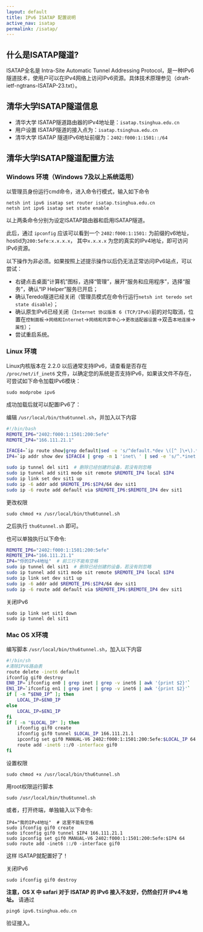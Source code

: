 ```yaml
---
layout: default 
title: IPv6 ISATAP 配置说明
active_nav: isatap
permalink: /isatap/
---
```


##  什么是ISATAP隧道?

ISATAP全名是 Intra-Site Automatic Tunnel Addressing Protocol，是一种IPv6隧道技术，使用户可以在IPv4网络上访问IPv6资源。具体技术原理参见（draft-ietf-ngtrans-ISATAP-23.txt）。

## 清华大学ISATAP隧道信息

- 清华大学 ISATAP隧道路由器的IPv4地址是：`isatap.tsinghua.edu.cn`
- 用户设置 ISATAP隧道的接入点为：`isatap.tsinghua.edu.cn`
- 清华大学 ISATAP 隧道IPv6地址前缀为：`2402:f000:1:1501::/64`

## 清华大学ISATAP隧道配置方法

### Windows 环境（Windows 7及以上系统适用）

以管理员身份运行cmd命令，进入命令行模式，输入如下命令

```
netsh int ipv6 isatap set router isatap.tsinghua.edu.cn
netsh int ipv6 isatap set state enable
```

以上两条命令分别为设定ISATAP路由器和启用ISATAP隧道。

此后，通过 `ipconfig` 应该可以看到一个 `2402:f000:1:1501:` 为前缀的v6地址，hostid为`200:5efe:x.x.x.x`， 其中`x.x.x.x` 为您的真实的IPv4地址，即可访问IPv6资源。

以下操作为非必须。如果按照上述提示操作以后仍无法正常访问IPv6站点，可以尝试：

+ 右键点击桌面“计算机”图标，选择“管理”，展开“服务和应用程序”，选择“服务”，确认“IP Helper”服务已开启；
+ 确认Teredo隧道已经关闭（管理员模式在命令行运行`netsh int teredo set state disable`）；
+ 确认原生IPv6已经关闭（`Internet 协议版本 6 (TCP/IPv6)`前的对勾取消，位置在`控制面板`→`网络和Internet`→`网络和共享中心`→`更改适配器设置`→双击`本地连接`→`属性`）；
+ 尝试重启系统。

### Linux 环境

Linux内核版本在 2.2.0 以后通常支持IPv6，请查看是否存在 `/proc/net/if_inet6` 文件，以确定您的系统是否支持IPv6，如果该文件不存在，可尝试如下命令加载IPv6模块：

```
sudo modprobe ipv6
```

成功加载后就可以配置IPv6了：

编辑 `/usr/local/bin/thu6tunnel.sh`，并加入以下内容

```bash
#!/bin/bash
REMOTE_IP6="2402:f000:1:1501:200:5efe"
REMOTE_IP4="166.111.21.1"

IFACE4=`ip route show|grep default|sed -e 's/^default.*dev \([^ ]\+\).*$/\1/'`
IP4=`ip addr show dev $IFACE4 | grep -m 1 'inet\ ' | sed -e 's/^.*inet \([^ \\]\+\)\/.*$/\1/'`

sudo ip tunnel del sit1  # 删除已经创建的设备，若没有则忽略
sudo ip tunnel add sit1 mode sit remote $REMOTE_IP4 local $IP4
sudo ip link set dev sit1 up
sudo ip -6 addr add $REMOTE_IP6:$IP4/64 dev sit1
sudo ip -6 route add default via $REMOTE_IP6:$REMOTE_IP4 dev sit1
```

更改权限

```
sudo chmod +x /usr/local/bin/thu6tunnel.sh
```

之后执行 `thu6tunnel.sh` 即可。

也可以单独执行以下命令:

```bash
REMOTE_IP6="2402:f000:1:1501:200:5efe"
REMOTE_IP4="166.111.21.1"
IP4="你的IPv4地址"  # 前三行不能有空格
sudo ip tunnel del sit1  # 删除已经创建的设备，若没有则忽略
sudo ip tunnel add sit1 mode sit remote $REMOTE_IP4 local $IP4
sudo ip link set dev sit1 up
sudo ip -6 addr add $REMOTE_IP6:$IP4/64 dev sit1
sudo ip -6 route add default via $REMOTE_IP6:$REMOTE_IP4 dev sit1
```

关闭IPv6

```
sudo ip link set sit1 down
sudo ip tunnel del sit1
```

### Mac OS X环境

编写脚本 `/usr/local/bin/thu6tunnel.sh`，加入以下内容

```bash
#!/bin/sh 
#清除IPV6路由表 
route delete -inet6 default  
ifconfig gif0 destroy
EN0_IP=`ifconfig en0 | grep inet | grep -v inet6 | awk '{print $2}'` 
EN1_IP=`ifconfig en1 | grep inet | grep -v inet6 | awk '{print $2}'`  
if [ -n “$EN0_IP” ]; then 
    LOCAL_IP=$EN0_IP 
else 
    LOCAL_IP=$EN1_IP 
fi  
if [ -n "$LOCAL_IP" ]; then 
    ifconfig gif0 create
    ifconfig gif0 tunnel $LOCAL_IP 166.111.21.1 
    ipconfig set gif0 MANUAL-V6 2402:f000:1:1501:200:5efe:$LOCAL_IP 64
    route add -inet6 ::/0 -interface gif0
fi
```

设置权限

```
sudo chmod +x /usr/local/bin/thu6tunnel.sh
```

用root权限运行脚本

```
sudo /usr/local/bin/thu6tunnel.sh
```

或者，打开终端，单独输入以下命令:

```shell
IP4="我的IPv4地址"  # 这里不能有空格
sudo ifconfig gif0 create
sudo ifconfig gif0 tunnel $IP4 166.111.21.1
sudo ipconfig set gif0 MANUAL-V6 2402:f000:1:1501:200:5efe:$IP4 64
sudo route add -inet6 ::/0 -interface gif0
```

这样 ISATAP就配置好了！ 

关闭IPv6

```
sudo ifconfig gif0 destroy
```

**注意，OS X 中 safari 对于 ISATAP 的 IPv6 接入不友好，仍然会打开 IPv4 地址。**
请通过

```
ping6 ipv6.tsinghua.edu.cn
```

验证接入。
